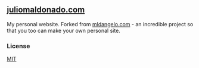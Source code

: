 ## [juliomaldonado.com](http://juliomaldonado.com)

My personal website. Forked from [mldangelo.com](http://mldangelo.com) - an incredible project so that you too can make your own personal site.

### License
[MIT](https://github.com/mldangelo/personal-site/blob/master/LICENSE)
